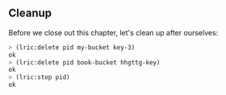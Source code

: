 ## Cleanup

Before we close out this chapter, let's clean up after ourselves:

```lisp
> (lric:delete pid my-bucket key-3)
ok
> (lric:delete pid book-bucket hhgttg-key)
ok
> (lric:stop pid)
ok
```
